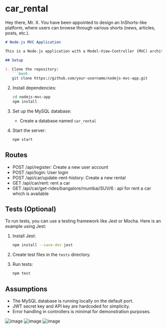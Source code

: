 # car_rental
Hey there, Mr. X. You have been appointed to design an InShorts-like platform, where users can browse through various shorts (news, articles, posts, etc.).


```markdown
# Node.js MVC Application

This is a Node.js application with a Model-View-Controller (MVC) architecture for handling user authentication and news shorts creation.

## Setup

1. Clone the repository:
   ```bash
   git clone https://github.com/your-username/nodejs-mvc-app.git
   ```

2. Install dependencies:
   ```bash
   cd nodejs-mvc-app
   npm install
   ```

3. Set up the MySQL database:
   - Create a database named `car_rental`
   

4. Start the server:
   ```bash
   npm start
   ```

## Routes

- POST /api/register: Create a new user account
- POST /api/login: User login
- POST /api/car/update-rent-history: Create a new rental
- GET /api/car/rent: rent a car
- GET /api/car/get-rides/bangalore/mumbai/SUV/6 : api for rent a car which is available

## Tests (Optional)

To run tests, you can use a testing framework like Jest or Mocha. Here is an example using Jest:

1. Install Jest:
   ```bash
   npm install --save-dev jest
   ```

2. Create test files in the `tests` directory.

3. Run tests:
   ```bash
   npm test
   

   ```


## Assumptions

- The MySQL database is running locally on the default port.
- JWT secret key and API key are hardcoded for simplicity.
- Error handling in controllers is minimal for demonstration purposes.

![image](https://github.com/Sushant-Divekar/car_rental/assets/116884359/de75253c-afbb-4f6e-b28d-3d39a6d73542)
![image](https://github.com/Sushant-Divekar/car_rental/assets/116884359/9cd8b51d-5e99-425c-b745-c8441b36e364)
![image](https://github.com/Sushant-Divekar/car_rental/assets/116884359/f5e88cc5-9785-49e0-8633-e6493cd226db)



